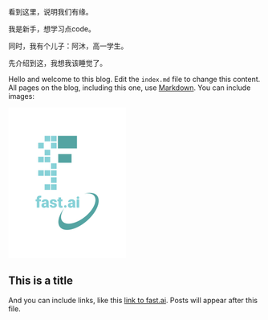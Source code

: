看到这里，说明我们有缘。

我是新手，想学习点code。

同时，我有个儿子：阿沐，高一学生。

先介绍到这，我想我该睡觉了。



Hello and welcome to this blog. Edit the `index.md` file to change this content. All pages on the blog, including this one, use [Markdown](https://guides.github.com/features/mastering-markdown/). You can include images:

![Image of fast.ai logo](images/logo.png)

## This is a title

And you can include links, like this [link to fast.ai](https://www.fast.ai). Posts will appear after this file. 
